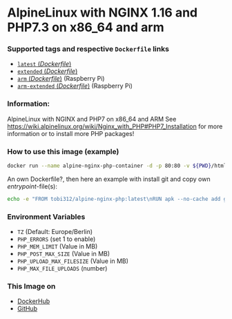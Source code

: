 # AlpineLinux with NGINX 1.16 and PHP7.3 on x86_64 and arm

### Supported tags and respective `Dockerfile` links
-	[`latest` (*Dockerfile*)](https://github.com/Tob1asDocker/alpine-nginx-php/blob/master/alpine.x86_64.Dockerfile)
-	[`extended` (*Dockerfile*)](https://github.com/Tob1asDocker/alpine-nginx-php/blob/master/alpine.x86_64.extended.Dockerfile)
-	[`arm` (*Dockerfile*)](https://github.com/Tob1asDocker/alpine-nginx-php/blob/master/alpine.armhf.Dockerfile) (Raspberry Pi)
-	[`arm-extended` (*Dockerfile*)](https://github.com/Tob1asDocker/alpine-nginx-php/blob/master/alpine.armhf.extended.Dockerfile) (Raspberry Pi)

### Information:
AlpineLinux with NGINX and PHP7 on x86_64 and ARM
See https://wiki.alpinelinux.org/wiki/Nginx_with_PHP#PHP7_Installation for more information or to install more PHP packages!

### How to use this image (example)
 
```sh
docker run --name alpine-nginx-php-container -d -p 80:80 -v ${PWD}/html:/var/www/html -e PHP_ERRORS=1 -e PHP_UPLOAD_MAX_FILESIZE=250 tobi312/alpine-nginx-php:latest
 ``` 
  
An own Dockerfile?, then here an example with install git and copy own *entrypoint*-file(s):  

```sh
echo -e "FROM tobi312/alpine-nginx-php:latest\nRUN apk --no-cache add git\nCOPY *.sh /entrypoint.d/" > Dockerfile
```

### Environment Variables
* `TZ` (Default: Europe/Berlin)
* `PHP_ERRORS` (set 1 to enable)
* `PHP_MEM_LIMIT` (Value in MB)
* `PHP_POST_MAX_SIZE` (Value in MB)
* `PHP_UPLOAD_MAX_FILESIZE` (Value in MB)
* `PHP_MAX_FILE_UPLOADS` (number)

### This Image on
* [DockerHub](https://hub.docker.com/r/tobi312/alpine-nginx-php/)
* [GitHub](https://github.com/Tob1asDocker/alpine-nginx-php)
